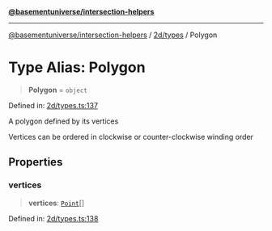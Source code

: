 [**@basementuniverse/intersection-helpers**](../../../README.md)

***

[@basementuniverse/intersection-helpers](../../../README.md) / [2d/types](../README.md) / Polygon

# Type Alias: Polygon

> **Polygon** = `object`

Defined in: [2d/types.ts:137](https://github.com/basementuniverse/intersection-helpers/blob/d942e5cf9ee51dc3854d6fbfe1d84a7ecd83c1ca/src/2d/types.ts#L137)

A polygon defined by its vertices

Vertices can be ordered in clockwise or counter-clockwise winding order

## Properties

### vertices

> **vertices**: [`Point`](Point.md)[]

Defined in: [2d/types.ts:138](https://github.com/basementuniverse/intersection-helpers/blob/d942e5cf9ee51dc3854d6fbfe1d84a7ecd83c1ca/src/2d/types.ts#L138)
